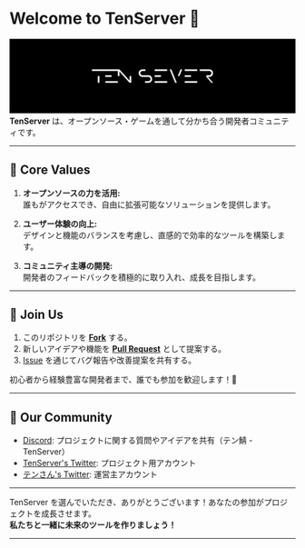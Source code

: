 # Welcome to TenServer 👋
![header_image](https://raw.githubusercontent.com/TenServer/.github/refs/heads/main/profile/header_git_tenserver.png)
**TenServer** は、オープンソース・ゲームを通して分かち合う開発者コミュニティです。

---

## 🎯 Core Values
1. **オープンソースの力を活用:**  
   誰もがアクセスでき、自由に拡張可能なソリューションを提供します。
   
2. **ユーザー体験の向上:**  
   デザインと機能のバランスを考慮し、直感的で効率的なツールを構築します。

3. **コミュニティ主導の開発:**  
   開発者のフィードバックを積極的に取り入れ、成長を目指します。

---

## 🚀 Join Us
1. このリポジトリを **[Fork](https://github.com/TenServer/.github)** する。  
2. 新しいアイデアや機能を **[Pull Request](https://github.com/TenServer/.github/pulls)** として提案する。  
3. [Issue](https://github.com/TenServer/.github/issues) を通じてバグ報告や改善提案を共有する。  

初心者から経験豊富な開発者まで、誰でも参加を歓迎します！🎉

---

## 🤝 Our Community
- [Discord](https://github.com/TenServer/Discussions): プロジェクトに関する質問やアイデアを共有（テン鯖 - TenServer）
- [TenServer's Twitter](https://twitter.com/tenserver_dev): プロジェクト用アカウント
- [テンさん's Twitter](https://twitter.com/star_dot123): 運営主アカウント

---

TenServer を選んでいただき、ありがとうございます！あなたの参加がプロジェクトを成長させます。  
**私たちと一緒に未来のツールを作りましょう！**

---
